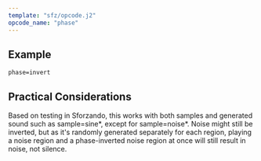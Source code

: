```yaml
---
template: "sfz/opcode.j2"
opcode_name: "phase"
---
```

## Example

```sfz
phase=invert
```

## Practical Considerations

Based on testing in Sforzando, this works with both samples and generated sound
such as sample=sine*, except for sample=noise*. Noise might still be inverted,
but as it's randomly generated separately for each region, playing a noise region
and a phase-inverted noise region at once will still result in noise, not silence.
